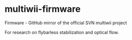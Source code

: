 multiwii-firmware
=================

Firmware - GitHub mirror of the official SVN multiwii project

For research on flybarless stabilization and optical flow.
